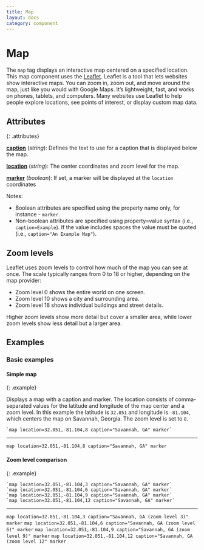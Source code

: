 ```yaml
---
title: Map
layout: docs
category: component
---
```


# Map

The `map` tag displays an interactive map centered on a specified location.  This map component uses the [Leaflet](https://leafletjs.com/).  Leaflet is a tool that lets websites show interactive maps. You can zoom in, zoom out, and move around the map, just like you would with Google Maps. It’s lightweight, fast, and works on phones, tablets, and computers. Many websites use Leaflet to help people explore locations, see points of interest, or display custom map data.

## Attributes
{: .attributes}

**[caption](#basic-examples)** (_string_): Defines the text to use for a caption that is displayed below the map.

**[location](##basic-examples)** (_string_): The center coordinates and zoom level for the map.   

**[marker](##basic-examples)** (_boolean_):  If set, a marker will be displayed at the `location` coordinates

Notes:
- Boolean attributes are specified using the property name only, for instance - `marker`.
- Non-boolean attributes are specified using property=value syntax (i.e., `caption=Example`).  If the value includes spaces the value must be quoted (i.e., `caption="An Example Map"`).

## Zoom levels

Leaflet uses zoom levels to control how much of the map you can see at once. The scale typically ranges from 0 to 18 or higher, depending on the map provider:

- Zoom level 0 shows the entire world on one screen.
- Zoom level 10 shows a city and surrounding area.
- Zoom level 18 shows individual buildings and street details.

Higher zoom levels show more detail but cover a smaller area, while lower zoom levels show less detail but a larger area.

## Examples

### Basic examples

#### Simple map
{: .example}

Displays a map with a caption and marker.  The location consists of comma-separated values for the latitude and longitude of the map center and a zoom level.  In this example the latitude is `32.051` and longitude is `-81.104`, which centers the map on Savannah, Georgia.  The zoom level is set to `8`.

```juncture
`map location=32.051,-81.104,8 caption="Savannah, GA" marker`
```
---
`map location=32.051,-81.104,8 caption="Savannah, GA" marker`

#### Zoom level comparison
{: .example}

```juncture
`map location=32.051,-81.104,3 caption="Savannah, GA" marker`
`map location=32.051,-81.104,6 caption="Savannah, GA" marker`
`map location=32.051,-81.104,9 caption="Savannah, GA" marker`
`map location=32.051,-81.104,12 caption="Savannah, GA" marker`
```
---
`map location=32.051,-81.104,3 caption="Savannah, GA (zoom level 3)" marker`
`map location=32.051,-81.104,6 caption="Savannah, GA (zoom level 6)" marker`
`map location=32.051,-81.104,9 caption="Savannah, GA (zoom level 9)" marker`
`map location=32.051,-81.104,12 caption="Savannah, GA (zoom level 12" marker`